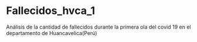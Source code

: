 # Fallecidos_hvca_1
Análisis de la cantidad de fallecidos durante la primera ola del covid 19 en el departamento de Huancavelica(Perú) 
